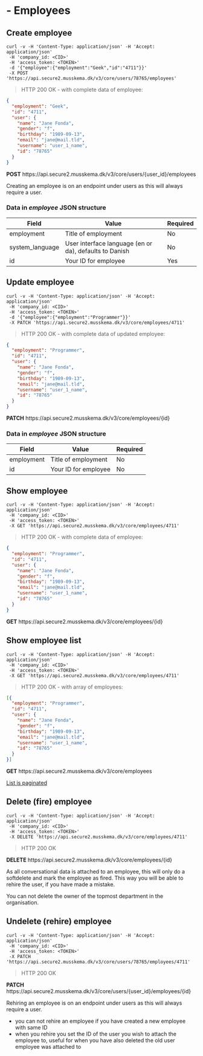 # - Employees

## Create employee

```shell
curl -v -H 'Content-Type: application/json' -H 'Accept: application/json'
 -H 'company_id: <CID>'
 -H 'access_token: <TOKEN>'
 -d '{"employee":{"employment":"Geek","id":"4711"}}'
 -X POST 'https://api.secure2.musskema.dk/v3/core/users/78765/employees'
```

> HTTP 200 OK - with complete data of employee:

```json
{
  "employment": "Geek",
  "id": "4711",
  "user": {
    "name": "Jane Fonda",
    "gender": "f",
    "birthday": "1989-09-13",
    "email": "jane@mail.tld",
    "username": "user_1_name",
    "id": "78765"
  }
}
```

<aside class="success">
<b>POST</b> https://api.secure2.musskema.dk/v3/core/users/{user_id}/employees
</aside>

Creating an employee is on an endpoint under users as this will always require a user.

### Data in _employee_ JSON structure

Field | Value | Required
------|-------|---------
employment | Title of employment | No
system_language | User interface language (en or da), defaults to Danish | No
id | Your ID for employee | Yes  

## Update employee

```shell
curl -v -H 'Content-Type: application/json' -H 'Accept: application/json'
 -H 'company_id: <CID>'
 -H 'access_token: <TOKEN>'
 -d '{"employee":{"employment":"Programmer"}}'
 -X PATCH 'https://api.secure2.musskema.dk/v3/core/employees/4711'
```

> HTTP 200 OK - with complete data of updated employee:

```json
{
  "employment": "Programmer",
  "id": "4711",
  "user": {
    "name": "Jane Fonda",
    "gender": "f",
    "birthday": "1989-09-13",
    "email": "jane@mail.tld",
    "username": "user_1_name",
    "id": "78765"
  }
}
```

<aside class="success">
<b>PATCH</b> https://api.secure2.musskema.dk/v3/core/employees/{id}
</aside>

### Data in _employee_ JSON structure

Field | Value | Required
------|-------|---------
employment | Title of employment | No
id | Your ID for employee | No  

## Show employee

```shell
curl -v -H 'Content-Type: application/json' -H 'Accept: application/json'
 -H 'company_id: <CID>'
 -H 'access_token: <TOKEN>'
 -X GET 'https://api.secure2.musskema.dk/v3/core/employees/4711'
```

> HTTP 200 OK - with complete data of employee:

```json
{
  "employment": "Programmer",
  "id": "4711",
  "user": {
    "name": "Jane Fonda",
    "gender": "f",
    "birthday": "1989-09-13",
    "email": "jane@mail.tld",
    "username": "user_1_name",
    "id": "78765"
  }
}
```

<aside class="success">
<b>GET</b> https://api.secure2.musskema.dk/v3/core/employees/{id}
</aside>

## Show employee list

```shell
curl -v -H 'Content-Type: application/json' -H 'Accept: application/json'
 -H 'company_id: <CID>'
 -H 'access_token: <TOKEN>'
 -X GET 'https://api.secure2.musskema.dk/v3/core/employees/4711'
```

> HTTP 200 OK - with array of employees:

```json
[{
  "employment": "Programmer",
  "id": "4711",
  "user": {
    "name": "Jane Fonda",
    "gender": "f",
    "birthday": "1989-09-13",
    "email": "jane@mail.tld",
    "username": "user_1_name",
    "id": "78765"
  }
}]
```

<aside class="success">
<b>GET</b> https://api.secure2.musskema.dk/v3/core/employees
</aside>

[List is paginated](#pagination)

## Delete (fire) employee

```shell
curl -v -H 'Content-Type: application/json' -H 'Accept: application/json'
 -H 'company_id: <CID>'
 -H 'access_token: <TOKEN>'
 -X DELETE 'https://api.secure2.musskema.dk/v3/core/employees/4711'
```

> HTTP 200 OK

<aside class="success">
<b>DELETE</b> https://api.secure2.musskema.dk/v3/core/employees/{id}
</aside>

As all conversational data is attached to an employee, this will only do a softdelete and mark the employee as fired. This way you will be able to rehire the user, if you have made a mistake.

You can not delete the owner of the topmost department in the organisation.

## Undelete (rehire) employee

```shell
curl -v -H 'Content-Type: application/json' -H 'Accept: application/json'
 -H 'company_id: <CID>'
 -H 'access_token: <TOKEN>'
 -X PATCH 'https://api.secure2.musskema.dk/v3/core/users/78765/employees/4711'
```

> HTTP 200 OK

<aside class="success">
<b>PATCH</b> https://api.secure2.musskema.dk/v3/core/users/{user_id}/employees/{id}
</aside>

Rehiring an employee is on an endpoint under users as this will always require a user.

 - you can not rehire an employee if you have created a new employee with same ID
 - when you rehire you set the ID of the user you wish to attach the employee to, useful for when you have also deleted the old user employee was attached to

